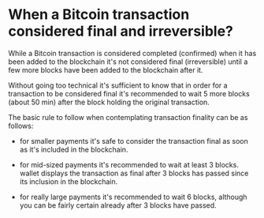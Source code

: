# When a Bitcoin transaction considered final and irreversible?

While a Bitcoin transaction is considered completed (confirmed) when it has been added to the blockchain it's not considered final (irreversible) until a few more blocks have been added to the blockchain after it.

Without going too technical it's sufficient to know that in order for a transaction to be considered final it's recommended to wait 5 more blocks (about 50 min) after the block holding the original transaction.

The basic rule to follow when contemplating transaction finality can be as follows:

- for smaller payments it's safe to consider the transaction final as soon as it's included in the blockchain.

- for mid-sized payments it's recommended to wait at least 3 blocks. wallet displays the transaction as final after 3 blocks has passed since its inclusion in the blockchain.

- for really large payments it's recommended to wait 6 blocks, although you can be fairly certain already after 3 blocks have passed.

